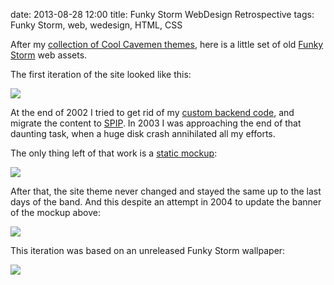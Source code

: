 date: 2013-08-28 12:00
title: Funky Storm WebDesign Retrospective
tags: Funky Storm, web, wedesign, HTML, CSS

After my [collection of Cool Cavemen themes](http://kevin.deldycke.com/2011/06/cool-cavemen-webdesign-retrospective/), here is a little set of old [Funky Storm](http://funky-storm.com) web assets.

The first iteration of the site looked like this:

![](/uploads/2013/funky-storm-com.png)

At the end of 2002 I tried to get rid of my [custom backend code](http://kevin.deldycke.com/2013/08/funky-storm-source-code-released/), and migrate the content to [SPIP](http://www.spip.net). In 2003 I was approaching the end of that daunting task, when a huge disk crash annihilated all my efforts.

The only thing left of that work is a [static mockup](https://github.com/kdeldycke/funky-storm/blob/master/index_dev.htm):

![](/uploads/2013/2003-funky-storm-redesign-mockup.png)

After that, the site theme never changed and stayed the same up to the last days of the band. And this despite an attempt in 2004 to update the banner of the mockup above:

![](/uploads/2013/funky-storm-top-banner-update.png)

This iteration was based on an unreleased Funky Storm wallpaper:

![](/uploads/2013/funky-storm-wallpaper.png)
